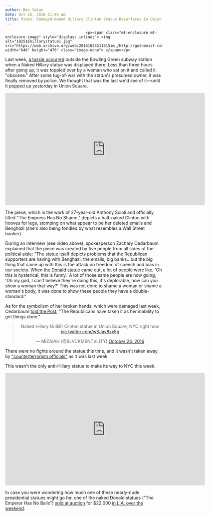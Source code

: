 ```yaml
---
author: Ben Yakas
date: Oct 25, 2016 11:45 am
title: Video: Damaged Naked Hillary Clinton Statue Resurfaces In Union Square
---
```


	
										<p><span class="mt-enclosure mt-enclosure-image" style="display: inline;"> <img alt="102516hillarystatue1.jpg" src="https://web.archive.org/web/20161028211815im_/http://gothamist.com/attachments/byakas/102516hillarystatue1.jpg" width="640" height="476" class="image-none"> </span></p>

<p>Last week, <a href="https://web.archive.org/web/20161028211815/http://gothamist.com/2016/10/18/naked_hillary_statue_nyc.php">a tussle occurred</a> outside the Bowling Green subway station when a Naked Hillary statue was displayed there. Less than three hours after going up, it was toppled over by a woman who sat on it and called it &quot;obscene.&quot; After some tug-of-war with the statue&apos;s presumed owner, it was finally removed by police. We thought that was the last we&apos;d see of it&#x2014;until it popped up yesterday in Union Square. </p>

<p><iframe width="640" height="360" src="https://web.archive.org/web/20161028211815if_/https://www.youtube.com/embed/ze5TIsgEEYk" frameborder="0" allowfullscreen></iframe></p>

<p>The piece, which is the work of 27-year-old Anthony Scioli and officially titled &quot;The Empress Has No Shame,&quot; depicts a half-naked Clinton with hooves for legs, stomping on what appear to be her deleted emails and Benghazi (she&apos;s also being fondled by what resembles a Wall Street banker). </p>

<p>During an interview (see video above), spokesperson Zachary Cedarbaum explained that the piece was created by five people from all sides of the political aisle: &quot;The statue itself depicts problems that the Republican supporters are having with Benghazi, the emails, big banks...but the big thing that came up with this is the attack on freedom of speech and bias in our society. When <a href="https://web.archive.org/web/20161028211815/http://gothamist.com/2016/08/18/naked_donald_trump_statue.php#photo-1">the Donald statue</a> came out, a lot of people were like, &apos;Oh this is hysterical, this is funny.&apos; A lot of those same people are now going, &apos;Oh my god, I can&apos;t believe they&apos;re doing this, it&apos;s deplorable, how can you show a woman that way?&apos; This was not done to shame a woman or shame a woman&apos;s body, it was done to show these people they have a double-standard.&quot;</p>

<p>As for the symbolism of her broken hands, which were damaged last week, Cedarbaum <a href="https://web.archive.org/web/20161028211815/https://www.facebook.com/NYPost/videos/10158497497790206/?utm_campaign=SocialFlow&amp;utm_source=NYPTwitter&amp;utm_medium=SocialFlow">told the Post</a>, &quot;The Republicans have taken it as her inability to get things done.&quot;</p>

<center><blockquote class="twitter-tweet" data-lang="en"><p lang="en" dir="ltr">Naked Hillary (&amp; Bill) Clinton statue in Union Square, NYC right now <a href="https://web.archive.org/web/20161028211815/https://t.co/wSJav8xx5g">pic.twitter.com/wSJav8xx5g</a></p>&#x2014; MIZAIAH (@BLVCKMENTVLITY) <a href="https://web.archive.org/web/20161028211815/https://twitter.com/BLVCKMENTVLITY/status/790642207216762880">October 24, 2016</a></blockquote>
<script async src="//web.archive.org/web/20161028211815js_/http://platform.twitter.com/widgets.js" charset="utf-8"></script></center>

<p>There were no fights around the statue this time, and it wasn&apos;t taken away by <a href="https://web.archive.org/web/20161028211815/http://www.nydailynews.com/new-york/naked-statue-hillary-clinton-sparks-fight-manhattan-article-1.2834970?cid=bitly">&quot;counterterrorism officials&quot;</a> as it was last week. </p>

<p>This wasn&apos;t the only anti-Hillary statue to make its way to NYC this week:</p>

<p><iframe width="640" height="360" src="https://web.archive.org/web/20161028211815if_/https://www.youtube.com/embed/Jljuppo7Qxk" frameborder="0" allowfullscreen></iframe></p>

<p>In case you were wondering how much one of these nearly-nude presidential statues might go for, one of the naked Donald statues (&quot;The Emperor Has No Balls&quot;) <a href="https://web.archive.org/web/20161028211815/http://laist.com/2016/08/31/trump_auction.php">sold at auction</a> for $22,000 <a href="https://web.archive.org/web/20161028211815/http://www.latimes.com/entertainment/arts/la-et-cm-naked-trump-auction-20161023-snap-story.html">in L.A. over the weekend</a>.</p>					
										
									
				